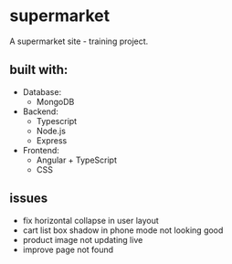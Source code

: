 # supermarket

A supermarket site - training project.

## built with:
- Database: 
  - MongoDB
- Backend: 
  - Typescript
  - Node.js
  - Express
- Frontend: 
  - Angular + TypeScript
  - CSS

## issues
- fix horizontal collapse in user layout
- cart list box shadow in phone mode not looking good
- product image not updating live
- improve page not found

